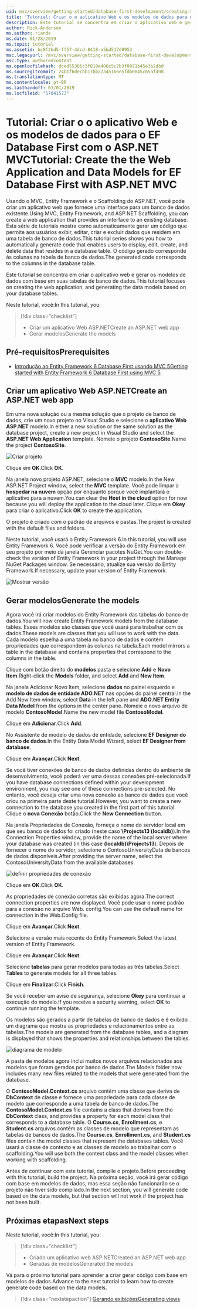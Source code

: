 ```yaml
---
uid: mvc/overview/getting-started/database-first-development/creating-the-web-application
title: 'Tutorial: Criar o o aplicativo Web e os modelos de dados para o EF Database First com o ASP.NET MVC'
description: Este tutorial se concentra em criar o aplicativo web e gerar os modelos de dados com base em suas tabelas de banco de dados.
author: Rick-Anderson
ms.author: riande
ms.date: 01/28/2019
ms.topic: tutorial
ms.assetid: bc8f2bd5-ff57-4dcd-8418-a5bd517d8953
msc.legacyurl: /mvc/overview/getting-started/database-first-development/creating-the-web-application
msc.type: authoredcontent
ms.openlocfilehash: dced55386c3f810e406c5c2b3f0071b45e3b2dbd
ms.sourcegitcommit: 24b1f6decbb17bb22a45166e5fdb0845c65af498
ms.translationtype: MT
ms.contentlocale: pt-BR
ms.lasthandoff: 03/01/2019
ms.locfileid: "57041573"
---
```

# <a name="tutorial-create-the-the-web-application-and-data-models-for-ef-database-first-with-aspnet-mvc"></a><span data-ttu-id="6cc56-103">Tutorial: Criar o o aplicativo Web e os modelos de dados para o EF Database First com o ASP.NET MVC</span><span class="sxs-lookup"><span data-stu-id="6cc56-103">Tutorial: Create the the Web Application and Data Models for EF Database First with ASP.NET MVC</span></span>

 <span data-ttu-id="6cc56-104">Usando o MVC, Entity Framework e o Scaffolding do ASP.NET, você pode criar um aplicativo web que fornece uma interface para um banco de dados existente.</span><span class="sxs-lookup"><span data-stu-id="6cc56-104">Using MVC, Entity Framework, and ASP.NET Scaffolding, you can create a web application that provides an interface to an existing database.</span></span> <span data-ttu-id="6cc56-105">Esta série de tutoriais mostra como automaticamente gerar um código que permite aos usuários exibir, editar, criar e excluir dados que residem em uma tabela de banco de dados.</span><span class="sxs-lookup"><span data-stu-id="6cc56-105">This tutorial series shows you how to automatically generate code that enables users to display, edit, create, and delete data that resides in a database table.</span></span> <span data-ttu-id="6cc56-106">O código gerado corresponde às colunas na tabela de banco de dados.</span><span class="sxs-lookup"><span data-stu-id="6cc56-106">The generated code corresponds to the columns in the database table.</span></span>

<span data-ttu-id="6cc56-107">Este tutorial se concentra em criar o aplicativo web e gerar os modelos de dados com base em suas tabelas de banco de dados.</span><span class="sxs-lookup"><span data-stu-id="6cc56-107">This tutorial focuses on creating the web application, and generating the data models based on your database tables.</span></span>

<span data-ttu-id="6cc56-108">Neste tutorial, você:</span><span class="sxs-lookup"><span data-stu-id="6cc56-108">In this tutorial, you:</span></span>

> [!div class="checklist"]
> * <span data-ttu-id="6cc56-109">Criar um aplicativo Web ASP.NET</span><span class="sxs-lookup"><span data-stu-id="6cc56-109">Create an ASP.NET web app</span></span>
> * <span data-ttu-id="6cc56-110">Gerar modelos</span><span class="sxs-lookup"><span data-stu-id="6cc56-110">Generate the models</span></span>

## <a name="prerequisites"></a><span data-ttu-id="6cc56-111">Pré-requisitos</span><span class="sxs-lookup"><span data-stu-id="6cc56-111">Prerequisites</span></span>

* [<span data-ttu-id="6cc56-112">Introdução ao Entity Framework 6 Database First usando MVC 5</span><span class="sxs-lookup"><span data-stu-id="6cc56-112">Getting started with Entity Framework 6 Database First using MVC 5</span></span>](setting-up-database.md)

## <a name="create-an-aspnet-web-app"></a><span data-ttu-id="6cc56-113">Criar um aplicativo Web ASP.NET</span><span class="sxs-lookup"><span data-stu-id="6cc56-113">Create an ASP.NET web app</span></span>

<span data-ttu-id="6cc56-114">Em uma nova solução ou a mesma solução que o projeto de banco de dados, crie um novo projeto no Visual Studio e selecione o **aplicativo Web ASP.NET** modelo.</span><span class="sxs-lookup"><span data-stu-id="6cc56-114">In either a new solution or the same solution as the database project, create a new project in Visual Studio and select the **ASP.NET Web Application** template.</span></span> <span data-ttu-id="6cc56-115">Nomeie o projeto **ContosoSite**.</span><span class="sxs-lookup"><span data-stu-id="6cc56-115">Name the project **ContosoSite**.</span></span>

![Criar projeto](creating-the-web-application/_static/image1.png)

<span data-ttu-id="6cc56-117">Clique em **OK**.</span><span class="sxs-lookup"><span data-stu-id="6cc56-117">Click **OK**.</span></span>

<span data-ttu-id="6cc56-118">Na janela novo projeto ASP.NET, selecione o **MVC** modelo.</span><span class="sxs-lookup"><span data-stu-id="6cc56-118">In the New ASP.NET Project window, select the **MVC** template.</span></span> <span data-ttu-id="6cc56-119">Você pode limpar a **hospedar na nuvem** opção por enquanto porque você implantará o aplicativo para a nuvem.</span><span class="sxs-lookup"><span data-stu-id="6cc56-119">You can clear the **Host in the cloud** option for now because you will deploy the application to the cloud later.</span></span> <span data-ttu-id="6cc56-120">Clique em **Okey** para criar o aplicativo.</span><span class="sxs-lookup"><span data-stu-id="6cc56-120">Click **OK** to create the application.</span></span>

<span data-ttu-id="6cc56-121">O projeto é criado com o padrão de arquivos e pastas.</span><span class="sxs-lookup"><span data-stu-id="6cc56-121">The project is created with the default files and folders.</span></span>

<span data-ttu-id="6cc56-122">Neste tutorial, você usará o Entity Framework 6.</span><span class="sxs-lookup"><span data-stu-id="6cc56-122">In this tutorial, you will use Entity Framework 6.</span></span> <span data-ttu-id="6cc56-123">Você pode verificar a versão do Entity Framework em seu projeto por meio da janela Gerenciar pacotes NuGet.</span><span class="sxs-lookup"><span data-stu-id="6cc56-123">You can double-check the version of Entity Framework in your project through the Manage NuGet Packages window.</span></span> <span data-ttu-id="6cc56-124">Se necessário, atualize sua versão do Entity Framework.</span><span class="sxs-lookup"><span data-stu-id="6cc56-124">If necessary, update your version of Entity Framework.</span></span>

![Mostrar versão](creating-the-web-application/_static/image3.png)

## <a name="generate-the-models"></a><span data-ttu-id="6cc56-126">Gerar modelos</span><span class="sxs-lookup"><span data-stu-id="6cc56-126">Generate the models</span></span>

<span data-ttu-id="6cc56-127">Agora você irá criar modelos do Entity Framework das tabelas do banco de dados.</span><span class="sxs-lookup"><span data-stu-id="6cc56-127">You will now create Entity Framework models from the database tables.</span></span> <span data-ttu-id="6cc56-128">Esses modelos são classes que você usará para trabalhar com os dados.</span><span class="sxs-lookup"><span data-stu-id="6cc56-128">These models are classes that you will use to work with the data.</span></span> <span data-ttu-id="6cc56-129">Cada modelo espelha a uma tabela no banco de dados e contém propriedades que correspondem às colunas na tabela.</span><span class="sxs-lookup"><span data-stu-id="6cc56-129">Each model mirrors a table in the database and contains properties that correspond to the columns in the table.</span></span>

<span data-ttu-id="6cc56-130">Clique com botão direito do **modelos** pasta e selecione **Add** e **Novo Item**.</span><span class="sxs-lookup"><span data-stu-id="6cc56-130">Right-click the **Models** folder, and select **Add** and **New Item**.</span></span>

<span data-ttu-id="6cc56-131">Na janela Adicionar Novo Item, selecione **dados** no painel esquerdo e **modelo de dados de entidade ADO.NET** nas opções do painel central.</span><span class="sxs-lookup"><span data-stu-id="6cc56-131">In the Add New Item window, select **Data** in the left pane and **ADO.NET Entity Data Model** from the options in the center pane.</span></span> <span data-ttu-id="6cc56-132">Nomeie o novo arquivo de modelo **ContosoModel**.</span><span class="sxs-lookup"><span data-stu-id="6cc56-132">Name the new model file **ContosoModel**.</span></span>

<span data-ttu-id="6cc56-133">Clique em **Adicionar**.</span><span class="sxs-lookup"><span data-stu-id="6cc56-133">Click **Add**.</span></span>

<span data-ttu-id="6cc56-134">No Assistente de modelo de dados de entidade, selecione **EF Designer do banco de dados**.</span><span class="sxs-lookup"><span data-stu-id="6cc56-134">In the Entity Data Model Wizard, select **EF Designer from database**.</span></span>

<span data-ttu-id="6cc56-135">Clique em **Avançar**.</span><span class="sxs-lookup"><span data-stu-id="6cc56-135">Click **Next**.</span></span>

<span data-ttu-id="6cc56-136">Se você tiver conexões de banco de dados definidas dentro do ambiente de desenvolvimento, você poderá ver uma dessas conexões pré-selecionada.</span><span class="sxs-lookup"><span data-stu-id="6cc56-136">If you have database connections defined within your development environment, you may see one of these connections pre-selected.</span></span> <span data-ttu-id="6cc56-137">No entanto, você deseja criar uma nova conexão ao banco de dados que você criou na primeira parte deste tutorial.</span><span class="sxs-lookup"><span data-stu-id="6cc56-137">However, you want to create a new connection to the database you created in the first part of this tutorial.</span></span> <span data-ttu-id="6cc56-138">Clique o **nova Conexão** botão.</span><span class="sxs-lookup"><span data-stu-id="6cc56-138">Click the **New Connection** button.</span></span>

<span data-ttu-id="6cc56-139">Na janela Propriedades de Conexão, forneça o nome do servidor local em que seu banco de dados foi criado (neste caso **\Projects13 (localdb)**).</span><span class="sxs-lookup"><span data-stu-id="6cc56-139">In the Connection Properties window, provide the name of the local server where your database was created (in this case **(localdb)\Projects13**).</span></span> <span data-ttu-id="6cc56-140">Depois de fornecer o nome do servidor, selecione o ContosoUniversityData de bancos de dados disponíveis.</span><span class="sxs-lookup"><span data-stu-id="6cc56-140">After providing the server name, select the ContosoUniversityData from the available databases.</span></span>

![definir propriedades de conexão](creating-the-web-application/_static/image8.png)

<span data-ttu-id="6cc56-142">Clique em **OK**.</span><span class="sxs-lookup"><span data-stu-id="6cc56-142">Click **OK**.</span></span>

<span data-ttu-id="6cc56-143">As propriedades de conexão corretas são exibidas agora.</span><span class="sxs-lookup"><span data-stu-id="6cc56-143">The correct connection properties are now displayed.</span></span> <span data-ttu-id="6cc56-144">Você pode usar o nome padrão para a conexão no arquivo Web. config.</span><span class="sxs-lookup"><span data-stu-id="6cc56-144">You can use the default name for connection in the Web.Config file.</span></span>

<span data-ttu-id="6cc56-145">Clique em **Avançar**.</span><span class="sxs-lookup"><span data-stu-id="6cc56-145">Click **Next**.</span></span>

<span data-ttu-id="6cc56-146">Selecione a versão mais recente do Entity Framework.</span><span class="sxs-lookup"><span data-stu-id="6cc56-146">Select the latest version of Entity Framework.</span></span>

<span data-ttu-id="6cc56-147">Clique em **Avançar**.</span><span class="sxs-lookup"><span data-stu-id="6cc56-147">Click **Next**.</span></span>

<span data-ttu-id="6cc56-148">Selecione **tabelas** para gerar modelos para todas as três tabelas.</span><span class="sxs-lookup"><span data-stu-id="6cc56-148">Select **Tables** to generate models for all three tables.</span></span>

<span data-ttu-id="6cc56-149">Clique em **Finalizar**.</span><span class="sxs-lookup"><span data-stu-id="6cc56-149">Click **Finish**.</span></span>

<span data-ttu-id="6cc56-150">Se você receber um aviso de segurança, selecione **Okey** para continuar a execução do modelo.</span><span class="sxs-lookup"><span data-stu-id="6cc56-150">If you receive a security warning, select **OK** to continue running the template.</span></span>

<span data-ttu-id="6cc56-151">Os modelos são gerados a partir de tabelas de banco de dados e é exibido um diagrama que mostra as propriedades e relacionamentos entre as tabelas.</span><span class="sxs-lookup"><span data-stu-id="6cc56-151">The models are generated from the database tables, and a diagram is displayed that shows the properties and relationships between the tables.</span></span>

![diagrama de modelo](creating-the-web-application/_static/image11.png)

<span data-ttu-id="6cc56-153">A pasta de modelos agora inclui muitos novos arquivos relacionados aos modelos que foram gerados por banco de dados.</span><span class="sxs-lookup"><span data-stu-id="6cc56-153">The Models folder now includes many new files related to the models that were generated from the database.</span></span>

<span data-ttu-id="6cc56-154">O **ContosoModel.Context.cs** arquivo contém uma classe que deriva de **DbContext** de classe e fornece uma propriedade para cada classe de modelo que corresponde a uma tabela de banco de dados.</span><span class="sxs-lookup"><span data-stu-id="6cc56-154">The **ContosoModel.Context.cs** file contains a class that derives from the **DbContext** class, and provides a property for each model class that corresponds to a database table.</span></span> <span data-ttu-id="6cc56-155">O **Course.cs**, **Enrollment.cs**, e **Student.cs** arquivos contêm as classes de modelo que representam as tabelas de bancos de dados.</span><span class="sxs-lookup"><span data-stu-id="6cc56-155">The **Course.cs**, **Enrollment.cs**, and **Student.cs** files contain the model classes that represent the databases tables.</span></span> <span data-ttu-id="6cc56-156">Você usará a classe de contexto e as classes de modelo ao trabalhar com o scaffolding.</span><span class="sxs-lookup"><span data-stu-id="6cc56-156">You will use both the context class and the model classes when working with scaffolding.</span></span>

<span data-ttu-id="6cc56-157">Antes de continuar com este tutorial, compile o projeto.</span><span class="sxs-lookup"><span data-stu-id="6cc56-157">Before proceeding with this tutorial, build the project.</span></span> <span data-ttu-id="6cc56-158">Na próxima seção, você irá gerar código com base em modelos de dados, mas essa seção não funcionarão se o projeto não tiver sido compilado.</span><span class="sxs-lookup"><span data-stu-id="6cc56-158">In the next section, you will generate code based on the data models, but that section will not work if the project has not been built.</span></span>

## <a name="next-steps"></a><span data-ttu-id="6cc56-159">Próximas etapas</span><span class="sxs-lookup"><span data-stu-id="6cc56-159">Next steps</span></span>

<span data-ttu-id="6cc56-160">Neste tutorial, você:</span><span class="sxs-lookup"><span data-stu-id="6cc56-160">In this tutorial, you:</span></span>

> [!div class="checklist"]
> * <span data-ttu-id="6cc56-161">Criado um aplicativo web ASP.NET</span><span class="sxs-lookup"><span data-stu-id="6cc56-161">Created an ASP.NET web app</span></span>
> * <span data-ttu-id="6cc56-162">Geradas de modelos</span><span class="sxs-lookup"><span data-stu-id="6cc56-162">Generated the models</span></span>

<span data-ttu-id="6cc56-163">Vá para o próximo tutorial para aprender a criar gerar código com base em modelos de dados.</span><span class="sxs-lookup"><span data-stu-id="6cc56-163">Advance to the next tutorial to learn how to create generate code based on the data models.</span></span>
> [!div class="nextstepaction"]
> [<span data-ttu-id="6cc56-164">Gerando exibições</span><span class="sxs-lookup"><span data-stu-id="6cc56-164">Generating views</span></span>](generating-views.md)